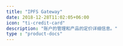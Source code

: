 ```yaml
---
title: "IPFS Gateway"
date: 2018-12-28T11:02:05+06:00
icon: "ti-credit-card"
description: "账户的管理和产品的定价详细信息。"
type : "product-docs"
---
```


